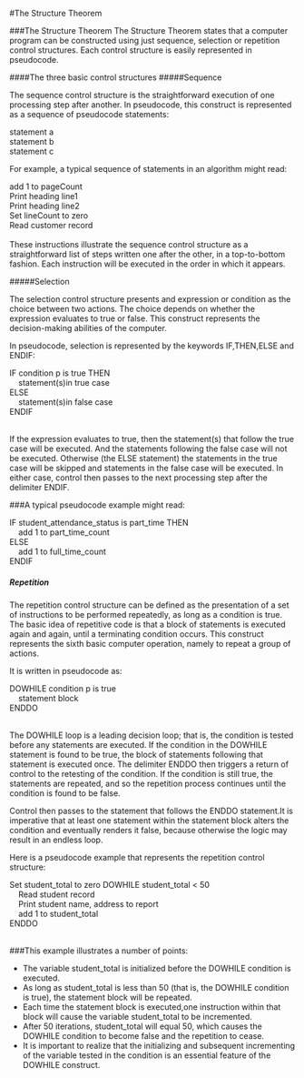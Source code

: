 #The Structure Theorem

###The Structure Theorem
The Structure Theorem states that a computer program can be constructed using just sequence, selection or repetition control structures. Each control structure is easily represented in pseudocode.

####The three basic control structures
#####Sequence

The sequence control structure is the straightforward execution of one processing step after another. In pseudocode, this construct is represented as a sequence of pseudocode statements:


statement a<br/>
statement b<br/>
statement c


For example, a typical sequence of statements in an algorithm might read:

add 1 to pageCount<br/>
Print heading line1<br/>
Print heading line2<br/>
Set lineCount to zero<br/>
Read customer record<br/><br/>
These instructions illustrate the sequence control structure as a straightforward list of steps written one after the other, in a top-to-bottom
fashion. Each instruction will be executed in the order in which it appears.

#####Selection

The selection control structure presents and expression or condition as the choice between two actions. The choice depends on whether the expression evaluates to true or false. This construct represents the decision-making abilities of the computer. 

In pseudocode, selection is represented by the keywords IF,THEN,ELSE and ENDIF:

IF condition p is true THEN<br/>
&nbsp;&nbsp;&nbsp;&nbsp;statement(s)in true case<br/>
ELSE<br/>
&nbsp;&nbsp;&nbsp;&nbsp;statement(s)in false case<br/>
ENDIF<br/><br/>

If the expression evaluates to true, then the statement(s) that follow the true case will be executed. And the statements following the false case will not be executed. Otherwise (the ELSE statement) the statements in the true case will be skipped and statements in the false case will be executed. In either case, control then passes to the next processing step after the delimiter ENDIF.

###A typical pseudocode example might read:

IF student_attendance_status is part_time THEN<br/>
&nbsp;&nbsp;&nbsp;&nbsp;add 1 to part_time_count<br/>
ELSE<br/>
&nbsp;&nbsp;&nbsp;&nbsp;add 1 to full_time_count<br/>
ENDIF
 

##### Repetition

The repetition control structure can be defined as the presentation of a set of instructions to be performed repeatedly, as long as a condition is true. The basic idea of repetitive code is that a block of statements is executed again and again, until a terminating condition occurs. This construct represents the sixth basic computer operation, namely to repeat a group of actions.

It is written in pseudocode as:

DOWHILE condition p is true<br/>
&nbsp;&nbsp;&nbsp;&nbsp;statement block<br/>
ENDDO<br/><br/>

The DOWHILE loop is a leading decision loop; that is, the condition is tested before any statements are executed. If the condition in the DOWHILE statement is found to be true, the block of statements following that statement is executed once. The delimiter ENDDO then triggers a return of control to the retesting of the condition. If the condition is still true, the statements are repeated, and so the repetition process continues until the condition is found to be false.

Control then passes to the statement that follows the ENDDO statement.It is imperative that at least one statement within the statement block alters the condition and eventually renders it false, because otherwise the logic may result in an endless loop.

Here is a pseudocode example that represents the repetition control structure:

Set student_total to zero
DOWHILE student_total < 50<br/>
&nbsp;&nbsp;&nbsp;&nbsp;Read student record<br/>
&nbsp;&nbsp;&nbsp;&nbsp;Print student name, address to report<br/>
&nbsp;&nbsp;&nbsp;&nbsp;add 1 to student_total<br/>
ENDDO<br/><br/>
 

###This example illustrates a number of points:

* The variable student_total is initialized before the DOWHILE condition is executed.
* As long as student_total is less than 50 (that is, the DOWHILE condition is true), the statement block will be repeated.
* Each time the statement block is executed,one instruction within that block will cause the variable student_total to be incremented.
* After 50 iterations, student_total will equal 50, which causes the DOWHILE condition to become false and the repetition to cease.
* It is important to realize that the initializing and subsequent incrementing of the variable tested in the condition is an essential feature of the DOWHILE construct.

 